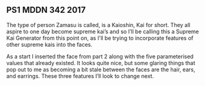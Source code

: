 ## PS1 MDDN 342 2017

The type of person Zamasu is called, is a Kaioshin, Kai for short. They all aspire to one day become supreme kai’s and so I’ll be calling this a Supreme Kai Generator from this point on, as I'll be trying to incorporate features of other supreme kais into the faces. 

As a start I inserted the face from part 2 along with the five parameterised values that already existed. It looks quite nice, but some glaring things that pop out to me as becoming a bit stale between the faces are the hair, ears, and earrings. These three features I’ll look to change next.

